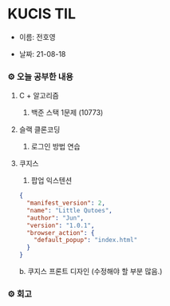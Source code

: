 # KUCIS TIL

- 이름: 전호영

- 날짜: 21-08-18

### ⚙️ 오늘 공부한 내용

1. C + 알고리즘
   1. 백준 스택 1문제 (10773)
2. 슬랙 클론코딩
   1. 로그인 방법 연습
3. 쿠지스

   1. 팝업 익스텐션

   ```json
   {
     "manifest_version": 2,
     "name": "Little Qutoes",
     "author": "Jun",
     "version": "1.0.1",
     "browser_action": {
       "default_popup": "index.html"
     }
   }
   ```

   b. 쿠지스 프론트 디자인 (수정해야 할 부분 많음.)

### ⚙️ 회고
